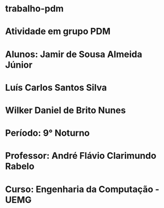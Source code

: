 # trabalho-pdm
# Atividade em grupo PDM 
# Alunos: Jamir de Sousa Almeida Júnior
#         Luís Carlos Santos Silva
#         Wilker Daniel de Brito Nunes
# Período: 9° Noturno
# Professor: André Flávio Clarimundo Rabelo
# Curso: Engenharia da Computação - UEMG
